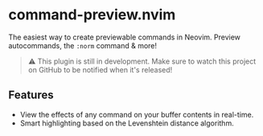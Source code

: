 # command-preview.nvim

The easiest way to create previewable commands in Neovim.
Preview autocommands, the `:norm` command & more!

> :warning: This plugin is still in development. Make sure to watch this project on GitHub to
> be notified when it's released!

## Features
- View the effects of any command on your buffer contents in real-time.
- Smart highlighting based on the Levenshtein distance algorithm.
